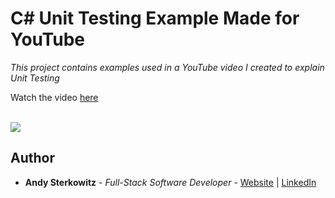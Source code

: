 # C# Unit Testing Example Made for YouTube

_This project contains examples used in a YouTube video I created to explain Unit Testing_

Watch the video [here](https://youtu.be/3kzHmaeozDI)

<br>
<image src="youtube_screenshot.png" />

## Author

* **Andy Sterkowitz** - *Full-Stack Software Developer* - [Website](https://andysterkowitz.com) | [LinkedIn](https://www.linkedin.com/in/andrewsterkowitz/)
